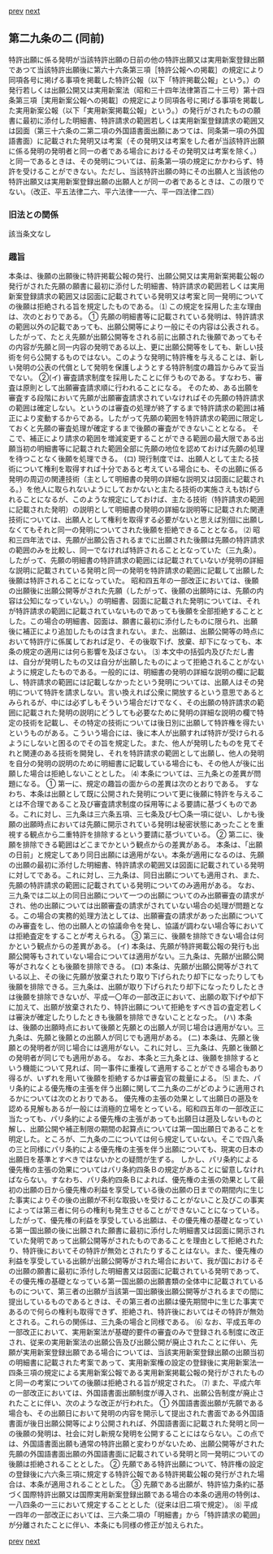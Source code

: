 [prev](/specific/markdowns/特許法/033_Mp-Ch_2-At_29.md)
[next](/specific/markdowns/特許法/035_Mp-Ch_2-At_30.md)
## 第二九条の二 (同前)
特許出願に係る発明が当該特許出願の日前の他の特許出願又は実用新案登録出願であつて当該特許出願後に第六十六条第三項［特許公報への掲載］の規定により同項各号に掲げる事項を掲載した特許公報（以下「特許掲載公報」という。）の発行若しくは出願公開又は実用新案法（昭和三十四年法律第百二十三号）第十四条第三項［実用新案公報への掲載］の規定により同項各号に掲げる事項を掲載した実用新案公報（以下「実用新案掲載公報」という。）の発行がされたものの願書に最初に添付した明細書、特許請求の範囲若しくは実用新案登録請求の範囲又は図面（第三十六条の二第二項の外国語書面出願にあつては、同条第一項の外国語書面）に記載された発明又は考案（その発明又は考案をした者が当該特許出願に係る発明の発明者と同一の者である場合におけるその発明又は考案を除く。）と同一であるときは、その発明については、前条第一項の規定にかかわらず、特許を受けることができない。ただし、当該特許出願の時にその出願人と当該他の特許出願又は実用新案登録出願の出願人とが同一の者であるときは、この限りでない。（改正、平五法律二六、平六法律一一六、平一四法律二四）

### 旧法との関係
該当条文なし

### 趣旨
本条は、後願の出願後に特許掲載公報の発行、出願公開又は実用新案掲載公報の発行がされた先願の願書に最初に添付した明細書、特許請求の範囲若しくは実用新案登録請求の範囲又は図面に記載されている発明又は考案と同一発明についての後願は拒絶される旨を規定したものである。
⑴ この規定を採用した主な理由は、次のとおりである。
① 先願の明細書等に記載されている発明は、特許請求の範囲以外の記載であっても、出願公開等により一般にその内容は公表される。したがって、たとえ先願が出願公開等をされる前に出願された後願であってもその内容が先願と同一内容の発明である以上、更に出願公開等をしても、新しい技術を何ら公開するものではない。このような発明に特許権を与えることは、新しい発明の公表の代償として発明を保護しようとする特許制度の趣旨からみて妥当でない。
②(イ) 審査請求制度を採用したことに伴うものである。すなわち、審査は原則として出願審査請求順に行われることになる。
そのため、ある出願を審査する段階において先願が出願審査請求されていなければその先願の特許請求の範囲は確定しない。というのは審査の処理が終了するまで特許請求の範囲は補正により変動するからである。したがって先願の範囲を特許請求の範囲に限定しておくと先願の審査処理が確定するまで後願の審査ができないこととなる。
そこで、補正により請求の範囲を増減変更することができる範囲の最大限である出願当初の明細書等に記載された範囲全部に先願の地位を認めておけば先願の処理を待つことなく後願を処理できる。
(ロ) 現行制度では、出願人として主たる技術について権利を取得すれば十分であると考えている場合にも、その出願に係る発明の周辺の関連技術（主として明細書の発明の詳細な説明又は図面に記載される。）を他人に取られないようにしておかないと主たる技術の実施さえも妨げられることになるが、このような規定にしておけば、主たる技術（特許請求の範囲に記載された発明）の説明として明細書の発明の詳細な説明等に記載された関連技術については、出願人として権利を取得する必要がないと思えば別個に出願しなくてもそれと同一の発明についてされた後願を拒絶できることとなる。
⑵ 昭和三四年法では、先願が出願公告されるまでに出願された後願は先願の特許請求の範囲のみを比較し、同一でなければ特許されることとなっていた（三九条）。したがって、先願の明細書の特許請求の範囲には記載されていないが発明の詳細な説明に記載されている発明と同一の発明を特許請求の範囲に記載して出願した後願は特許されることになっていた。
昭和四五年の一部改正においては、後願の出願後に出願公開等がされた先願（したがって、後願の出願時には、先願の内容は公知になっていない。）の明細書、図面に記載された発明については、それが特許請求の範囲に記載されていないものであっても後願を全部拒絶することとした。この場合の明細書、図面は、願書に最初に添付したものに限られ、出願後に補正により追加したものは含まれない。また、出願は、出願公開等の時点において特許庁に係属しておれば足り、その後取下げ、放棄、却下になっても、本条の規定の適用には何ら影響を及ぼさない。
⑶ 本文中の括弧内及びただし書は、自分が発明したもの又は自分が出願したものによって拒絶されることがないように規定したものである。一般的には、明細書の発明の詳細な説明の欄に記載し、特許請求の範囲には記載しなかったという発明については、出願人はその発明について特許を請求しない。言い換えれば公衆に開放するという意思であるとみられるが、中には必ずしもそういう場合だけでなく、その出願の特許請求の範囲に記載された発明の説明にどうしても必要なために発明の詳細な説明の欄で特定の技術を記載し、その特定の技術については後日別に出願して特許権を得たいというものがある。こういう場合には、後に本人が出願すれば特許が受けられるようにしないと困るのでその旨を規定した。また、他人が発明したものを見てそれと関連のある技術を開発し、それを特許請求の範囲として出願し、他人の発明を自分の発明の説明のために明細書に記載している場合にも、その他人が後に出願した場合は拒絶しないこととした。
⑷ 本条については、三九条との差異が問題になる。
① 第一に、規定の趣旨の面からの差異は次のとおりである。
すなわち、本条は出願として既に公開された発明について更に後願に特許を与えることは不合理であること及び審査請求制度の採用等による要請に基づくものである。これに対し、三九条は三六条五項、三七条及び七〇条一項に従い、しかも後願の出願時点においては先願に開示されている発明は秘密状態にあったことを重視する観点から二重特許を排除するという要請に基づいている。
② 第二に、後願を排除できる範囲はどこまでかという観点からの差異がある。
本条は、「出願の日前」と規定してあり同日出願には適用がない。本条が適用になるのは、先願の出願の最初に添付した明細書、特許請求の範囲又は図面に記載されている発明に対してである。これに対し、三九条は、同日出願についても適用され、また、先願の特許請求の範囲に記載されている発明についてのみ適用がある。
なお、三九条では二以上の同日出願について一つの出願についてのみ出願審査の請求がされ、他の出願については出願審査の請求がされていない場合の処理が問題となる。この場合の実務的処理方法としては、出願審査の請求があった出願についてのみ審査をし、他の出願人との協議命令を発し、協議が調わない場合等においては拒絶査定をすることが考えられる。
③ 第三に、後願を排除できない場合は何かという観点からの差異がある。
(イ) 本条は、先願が特許掲載公報の発行も出願公開等もされていない場合については適用がない。三九条は、先願が出願公開等がされなくとも後願を排除できる。
(ロ) 本条は、先願が出願公開等がされている以上、その後に先願が放棄されたり取り下げられたり却下になったりしても後願を排除できる。三九条は、出願が取り下げられたり却下になったりしたときは後願を排除できないが、平成一〇年の一部改正において、出願の取下げや却下に加えて、出願が放棄されたり、特許出願について拒絶をすべき旨の査定若しくは審決が確定したりしたときも後願を排除できないこととなった。
(ハ) 本条は、後願の出願時点において後願と先願との出願人が同じ場合は適用がない。三九条は、先願と後願との出願人が同じでも適用がある。
(ニ) 本条は、先願と後願との発明者が同じ場合には適用がない。これに対し、三九条は、先願と後願との発明者が同じでも適用がある。
なお、本条と三九条とは、後願を排除するという機能について見れば、同一事件に重複して適用することができる場合もあり得るが、いずれを用いて後願を拒絶するかは審査官の裁量による。
⑸ また、パリ条約による優先権の主張を伴う出願に関して二九条の二がどのように適用されるかについては次のとおりである。
優先権の主張の効果として出願日の遡及を認める見解もあるが一般には消極的立場をとっている。昭和四五年の一部改正に当たっても、パリ条約による優先権の主張があっても出願日は遡及しないものと解し、出願公開や補正制限の期間の起算点については第一国出願日であることを明定した。ところが、二九条の二については何ら規定していない。そこで四八条の三と同様にパリ条約による優先権の主張を伴う出願についても、現実の日本の出願日を基準とすべきではないかとの疑問が生ずる。
しかし、パリ条約による優先権の主張の効果についてはパリ条約四条Ｂの規定があることに留意しなければならない。すなわち、パリ条約四条Ｂによれば、優先権の主張の効果として最初の出願の日から優先権の利益を享受している後の出願の日までの期間内に生じた事実によりその後の出願が不利な取扱いを受けることがないこと及びこの事実によっては第三者に何らの権利も発生させることができないことになっている。したがって、優先権の利益を享受している出願は、その優先権の基礎となっている第一国出願の後に出願された願書に最初に添付した明細書又は図面に開示されていた発明であって出願公開等がされたものであることを理由として拒絶されたり、特許後においてその特許が無効とされたりすることはない。また、優先権の利益を享受している出願が出願公開等がされた場合において、我が国におけるその出願の願書に最初に添付した明細書又は図面に記載されている発明であって、その優先権の基礎となっている第一国出願の出願書類の全体中に記載されているものについて、第三者の出願が当該第一国出願後出願公開等がされるまでの間に提出しているものであるときは、その第三者の出願は優先期間中に生じた事実であるので何らの権利も取得できず、拒絶され、特許後においてはその特許が無効とされる。これらの関係は、三九条の場合と同様である。
⑹ なお、平成五年の一部改正において、実用新案法が基礎的要件の審査のみで登録される制度に改正され、従来の実用新案法の出願公告及び出願公開が廃止されたことに伴い、先願が実用新案登録出願である場合については、当該実用新案登録出願の出願当初の明細書に記載された考案であって、実用新案権の設定の登録後に実用新案法一四条三項の規定による実用新案公報である実用新案掲載公報の発行がされたものと同一の考案についての後願は拒絶される旨が規定された。
⑺ また、平成六年の一部改正においては、外国語書面出願制度が導入され、出願公告制度が廃止されたことに伴い、次のような改正が行われた。
① 外国語書面出願が先願である場合も、その出願日において発明の内容を開示して提出された書面である外国語書面が後日出願公開等により公開されれば、外国語書面に記載された発明と同一の後願の発明は、社会に対し新規な発明を公開することにはならない。この点では、外国語書面出願も通常の特許出願と変わりがないため、出願公開等がされた先願の外国語書面出願の外国語書面に記載されている発明と同一発明についての後願は拒絶されることとした。
② 先願である特許出願について、特許権の設定の登録後に六六条三項に規定する特許公報である特許掲載公報の発行がされた場合は、本条が適用されることとした。
③ 先願である出願が、特許協力条約に基づく国際特許出願又は国際実用新案登録出願である場合の本条の適用の特例は、一八四条の一三において規定することとした（従来は旧二項で規定）。
⑻ 平成一四年の一部改正においては、三六条二項の「明細書」から「特許請求の範囲」が分離されたことに伴い、本条にも同様の修正が加えられた。

[prev](/specific/markdowns/特許法/033_Mp-Ch_2-At_29.md)
[next](/specific/markdowns/特許法/035_Mp-Ch_2-At_30.md)